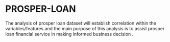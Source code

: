 # PROSPER-LOAN
The analysis of prosper loan dataset will establish correlation within the variables/features and the main purpose of this analysis is to assist prosper loan financial service in making informed business decision .

